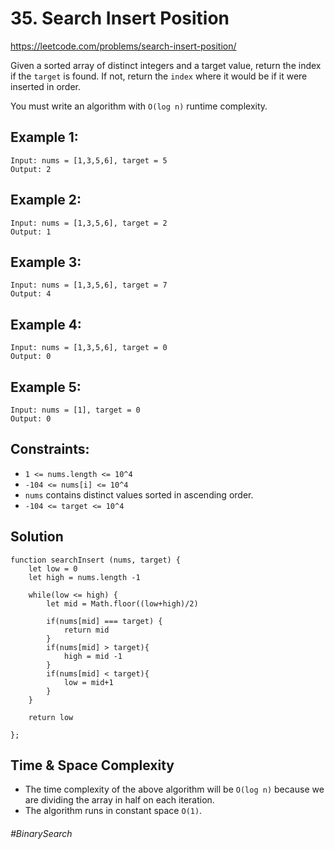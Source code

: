# 35. Search Insert Position
https://leetcode.com/problems/search-insert-position/

Given a sorted array of distinct integers and a target value, return the index if the `target` is found. If not, return the `index` where it would be if it were inserted in order.

You must write an algorithm with `O(log n)` runtime complexity.

## Example 1:
````
Input: nums = [1,3,5,6], target = 5
Output: 2
````
## Example 2:
````
Input: nums = [1,3,5,6], target = 2
Output: 1
````
## Example 3:
````
Input: nums = [1,3,5,6], target = 7
Output: 4
````
## Example 4:
````
Input: nums = [1,3,5,6], target = 0
Output: 0
````
## Example 5:
````
Input: nums = [1], target = 0
Output: 0
````

## Constraints:

- `1 <= nums.length <= 10^4`
- `-104 <= nums[i] <= 10^4`
- `nums` contains distinct values sorted in ascending order.
- `-104 <= target <= 10^4`
## Solution
````
function searchInsert (nums, target) {
    let low = 0
    let high = nums.length -1
    
    while(low <= high) {
        let mid = Math.floor((low+high)/2)
        
        if(nums[mid] === target) {
            return mid
        }
        if(nums[mid] > target){
            high = mid -1
        }
        if(nums[mid] < target){
            low = mid+1
        }
    }
    
    return low
    
};
````

## Time & Space Complexity
- The time complexity of the above algorithm will be `O(log n)` because we are dividing the array in half on each iteration.
- The algorithm runs in constant space `O(1)`.

###### #BinarySearch
